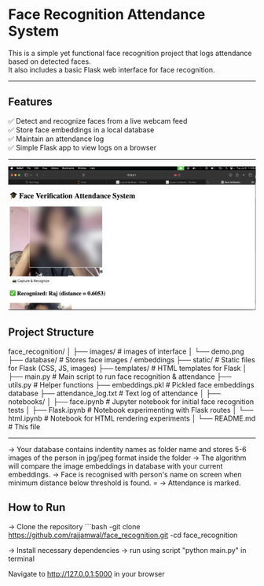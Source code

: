 # Face Recognition Attendance System 

This is a simple yet functional face recognition project that logs attendance based on detected faces.  
It also includes a basic Flask web interface for face recognition.

---

## Features
✅ Detect and recognize faces from a live webcam feed  
✅ Store face embeddings in a local database  
✅ Maintain an attendance log  
✅ Simple Flask app to view logs on a browser

---
![Description of image](images/demo.png)


## Project Structure
face_recognition/
│
├── images/                # images of interface
│   └── demo.png
├── database/              # Stores face images / embeddings
├── static/                # Static files for Flask (CSS, JS, images)
├── templates/             # HTML templates for Flask
│
├── main.py                # Main script to run face recognition & attendance
├── utils.py               # Helper functions
├── embeddings.pkl         # Pickled face embeddings database
├── attendance_log.txt     # Text log of attendance
│
├── notebooks/
│   ├── face.ipynb         # Jupyter notebook for initial face recognition tests
│   ├── Flask.ipynb        # Notebook experimenting with Flask routes
│   └── html.ipynb         # Notebook for HTML rendering experiments
│
└── README.md              # This file

 
---
-> Your database contains indentity names as folder name and stores 5-6 images of the person in jpg/jpeg format inside the folder
-> The algorithm will compare the image embeddings in database with your current embeddings. 
-> Face is recognised with person's name on screen when minimum distance below threshold is found. =
-> Attendance is marked.

##  How to Run

-> Clone the repository
     ```bash
     -git clone https://github.com/rajjamwal/face_recognition.git
     -cd face_recognition

-> Install necessary dependencies
-> run using script "python main.py" in terminal

Navigate to http://127.0.0.1:5000 in your browser